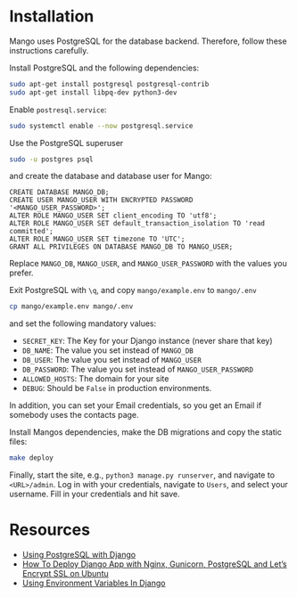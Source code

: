 # Installation

Mango uses PostgreSQL for the database backend. Therefore, follow these instructions carefully.

Install PostgreSQL and the following dependencies:

```bash
sudo apt-get install postgresql postgresql-contrib
sudo apt-get install libpq-dev python3-dev
```

Enable `postresql.service`:

```bash
sudo systemctl enable --now postgresql.service
```

Use the PostgreSQL superuser

```bash
sudo -u postgres psql
```

and create the database and database user for Mango:

```postgresql
CREATE DATABASE MANGO_DB;
CREATE USER MANGO_USER WITH ENCRYPTED PASSWORD '<MANGO_USER_PASSWORD>';
ALTER ROLE MANGO_USER SET client_encoding TO 'utf8';
ALTER ROLE MANGO_USER SET default_transaction_isolation TO 'read committed';
ALTER ROLE MANGO_USER SET timezone TO 'UTC';
GRANT ALL PRIVILEGES ON DATABASE MANGO_DB TO MANGO_USER;
```

Replace `MANGO_DB`, `MANGO_USER`, and `MANGO_USER_PASSWORD` with the values you prefer.

Exit PostgreSQL with `\q`, and copy `mango/example.env` to `mango/.env`

```bash
cp mango/example.env mango/.env
```

and set the following mandatory values:

- `SECRET_KEY`: The Key for your Django instance (never share that key)
- `DB_NAME`: The value you set instead of `MANGO_DB`
- `DB_USER`: The value you set instead of `MANGO_USER`
- `DB_PASSWORD`: The value you set instead of `MANGO_USER_PASSWORD`
- `ALLOWED_HOSTS`: The domain for your site
- `DEBUG`: Should be `False` in production environments.

In addition, you can set your Email credentials, so you get an Email if somebody uses the contacts page.

Install Mangos dependencies, make the DB migrations and copy the static files:

```bash
make deploy
```

Finally, start the site, e.g., `python3 manage.py runserver`, and navigate to `<URL>/admin`. Log in with your
credentials, navigate to `Users`, and select your username. Fill in your credentials and hit save. 

# Resources

- [Using PostgreSQL with Django](https://djangocentral.com/using-postgresql-with-django/)
- [How To Deploy Django App with Nginx, Gunicorn, PostgreSQL and Let’s Encrypt SSL on Ubuntu](https://djangocentral.com/deploy-django-with-nginx-gunicorn-postgresql-and-lets-encrypt-ssl-on-ubuntu/)
- [Using Environment Variables In Django](https://djangocentral.com/environment-variables-in-django/)
